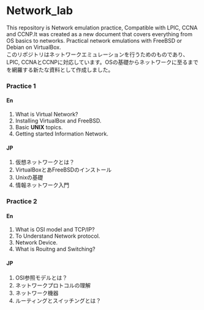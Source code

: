# Network_lab
This repository is Network emulation practice, Compatible with LPIC, CCNA and CCNP.It was created as a new document that covers everything from OS basics to networks.
Practical network emulations with FreeBSD or Debian on VirtualBox.  
このリポジトリはネットワークエミュレーションを行うためのものであり、LPIC, CCNAとCCNPに対応しています。OSの基礎からネットワークに至るまでを網羅する新たな資料として作成しました。
### Practice 1
#### En
1. What is Virtual Network?
2. Installing VirtualBox and FreeBSD.
3. Basic **UNIX** topics.
4. Getting started Information Network.
#### JP
1. 仮想ネットワークとは？
2. VirtualBoxとあFreeBSDのインストール
3. Unixの基礎
4. 情報ネットワーク入門

### Practice 2
#### En
1. What is OSI model and TCP/IP?
2. To Understand Network protocol.
3. Network Device.
4. What is Rouitng and Switching?
#### JP
1. OSI参照モデルとは？
2. ネットワークプロトコルの理解
3. ネットワーク機器
4. ルーティングとスイッチングとは？
